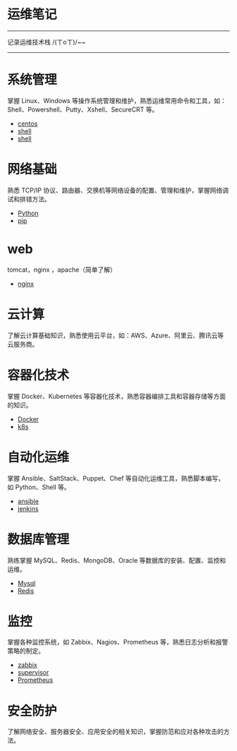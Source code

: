 # 运维笔记
----
记录运维技术栈 /(ㄒoㄒ)/~~

----------

# 系统管理
掌握 Linux、Windows 等操作系统管理和维护，熟悉运维常用命令和工具，如：Shell、Powershell、Putty、Xshell、SecureCRT 等。

 - [centos](系统管理/centos.md)
 - [shell](系统管理/shell.md)
 - [shell](系统管理/shell.md)

# 网络基础
熟悉 TCP/IP 协议、路由器、交换机等网络设备的配置、管理和维护，掌握网络调试和排错方法。
 - [Python](Python/Python.md)
 - [pip](Python/pip/pip.md)

# web
tomcat，nginx ，apache（简单了解）
- [nginx](web/nginx.md)


# 云计算
了解云计算基础知识，熟悉使用云平台，如：AWS、Azure、阿里云、腾讯云等云服务商。



# 容器化技术
掌握 Docker、Kubernetes 等容器化技术，熟悉容器编排工具和容器存储等方面的知识。
 - [Docker](虚拟化/docker.md)
 - [k8s](虚拟化/Kubernetes.md)


# 自动化运维
掌握 Ansible、SaltStack、Puppet、Chef 等自动化运维工具，熟悉脚本编写，如 Python、Shell 等。
 - [ansible](devops/ansible/ansible.md)
 - [jenkins](devops/jenkins.md)

#  数据库管理
熟练掌握 MySQL、Redis、MongoDB、Oracle 等数据库的安装、配置、监控和运维。
 - [Mysql](数据存储/mysql.md)
 - [Redis](数据存储/redis.md)

# 监控
掌握各种监控系统，如 Zabbix、Nagios、Prometheus 等，熟悉日志分析和报警策略的制定。
- [zabbix](监控/zabbix.md)
- [supervisor](监控/supervisor.md)
- [Prometheus](监控/prometheus.md)

# 安全防护
了解网络安全、服务器安全、应用安全的相关知识，掌握防范和应对各种攻击的方法。
   

